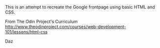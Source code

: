 This is an attempt to recreate the Google frontpage using basic HTML and CSS. 

From The Odin Project's Curriculum http://www.theodinproject.com/courses/web-development-101/lessons/html-css

Daz